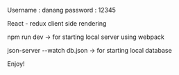 Username : danang
password : 12345

React - redux client side rendering

npm run dev -> for starting local server using webpack

json-server --watch db.json -> for starting local database

Enjoy!